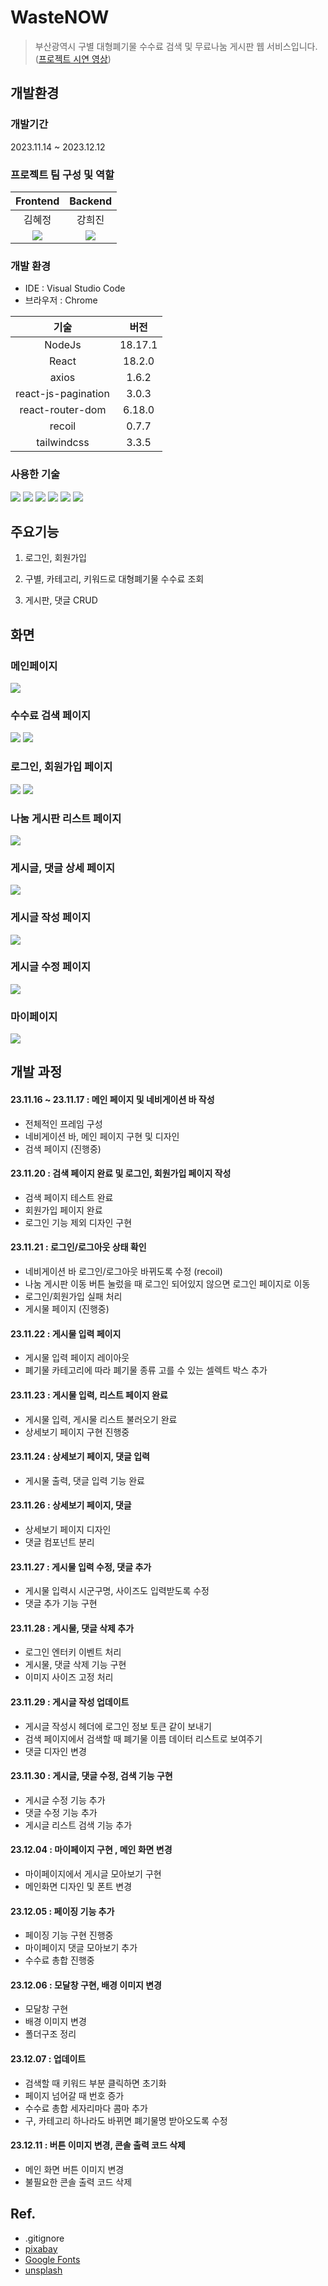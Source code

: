 # WasteNOW

>  부산광역시 구별 대형폐기물 수수료 검색 및 무료나눔 게시판 웹 서비스입니다. ([프로젝트 시연 영상](https://www.youtube.com/watch?v=qFSmtGsdRBI))

## 개발환경

### 개발기간
2023.11.14 ~ 2023.12.12

### 프로젝트 팀 구성 및 역할

|Frontend|Backend|
|:---:|:---:|
|김혜정|강희진|
|[<img src="https://img.shields.io/badge/github-181717?style=for-the-badge&logo=github&logoColor=white">](https://github.com/maejyomi/WasteNow-front)|[<img src="https://img.shields.io/badge/github-181717?style=for-the-badge&logo=github&logoColor=white">](https://github.com/color7921/WasteNow_BE_Project)|

### 개발 환경

- IDE : Visual Studio Code
- 브라우저 : Chrome

|기술|버전|
|:---:|:---:|
|NodeJs|18.17.1|
|React|18.2.0|
|axios|1.6.2|
|react-js-pagination|3.0.3|
|react-router-dom|6.18.0|
|recoil|0.7.7|
|tailwindcss|3.3.5|

### 사용한 기술
<img src="https://img.shields.io/badge/html5-E34F26?style=for-the-badge&logo=html5&logoColor=white"> <img src="https://img.shields.io/badge/react-61DAFB?style=for-the-badge&logo=react&logoColor=black">
<img src="https://img.shields.io/badge/recoil-3578E5?style=for-the-badge&logo=recoil&logoColor=white">
<img src="https://img.shields.io/badge/axios-5A29E4?style=for-the-badge&logo=axios&logoColor=white">
<img src="https://img.shields.io/badge/tailwind-06B6D4?style=for-the-badge&logo=tailwindcss&logoColor=white">
<img src="https://img.shields.io/badge/fontawesome-339AF0?style=for-the-badge&logo=fontawesome&logoColor=white">

## 주요기능

1. 로그인, 회원가입

2. 구별, 카테고리, 키워드로 대형폐기물 수수료 조회

3. 게시판, 댓글 CRUD

## 화면
### 메인페이지
<img src="https://github.com/maejyomi/WasteNow-front/assets/141015562/2fcc20ed-7450-4528-9f14-07b1f1241e98">

### 수수료 검색 페이지
<img src="https://github.com/maejyomi/WasteNow-front/assets/141015562/ad1dea74-314d-4e88-8b4e-8df512cef403">
<img src="https://github.com/maejyomi/WasteNow-front/assets/141015562/b5c7c51c-fc89-4ae1-9b70-6edff310b845">

### 로그인, 회원가입 페이지
<img src="https://github.com/maejyomi/WasteNow-front/assets/141015562/4a086799-d1da-4726-bd26-70697588f715">
<img src="https://github.com/maejyomi/WasteNow-front/assets/141015562/6de81253-b40f-4c6c-84b5-ea5e07fb5cc6">

### 나눔 게시판 리스트 페이지
<img src="https://github.com/maejyomi/WasteNow-front/assets/141015562/fe0acda1-83a9-4d60-90ba-652ef584b721">

### 게시글, 댓글 상세 페이지
<img src="https://github.com/maejyomi/WasteNow-front/assets/141015562/7e157e7e-2c24-42d6-b377-0d5960b35e3c">

### 게시글 작성 페이지
<img src="https://github.com/maejyomi/WasteNow-front/assets/141015562/7b4c939c-b287-407a-80f9-3c2467406833">

### 게시글 수정 페이지
<img src="https://github.com/maejyomi/WasteNow-front/assets/141015562/fdbb74d9-d1c4-44ec-b00a-2ac375f8271e">

### 마이페이지
<img src="https://github.com/maejyomi/WasteNow-front/assets/141015562/b865076f-7751-4312-8284-39eb8f90cb6f">

## 개발 과정
#### 23.11.16 ~ 23.11.17 : 메인 페이지 및 네비게이션 바 작성

- 전체적인 프레임 구성
- 네비게이션 바, 메인 페이지 구현 및 디자인
- 검색 페이지 (진행중)

#### 23.11.20 : 검색 페이지 완료 및 로그인, 회원가입 페이지 작성

- 검색 페이지 테스트 완료
- 회원가입 페이지 완료
- 로그인 기능 제외 디자인 구현

#### 23.11.21 : 로그인/로그아웃 상태 확인

- 네비게이션 바 로그인/로그아웃 바뀌도록 수정 (recoil)
- 나눔 게시판 이동 버튼 눌렀을 때 로그인 되어있지 않으면 로그인 페이지로 이동
- 로그인/회원가입 실패 처리
- 게시물 페이지 (진행중)

#### 23.11.22 : 게시물 입력 페이지

- 게시물 입력 페이지 레이아웃
- 폐기물 카테고리에 따라 폐기물 종류 고를 수 있는 셀렉트 박스 추가

#### 23.11.23 : 게시물 입력, 리스트 페이지 완료

- 게시물 입력, 게시물 리스트 불러오기 완료
- 상세보기 페이지 구현 진행중

#### 23.11.24 : 상세보기 페이지, 댓글 입력

- 게시물 출력, 댓글 입력 기능 완료

#### 23.11.26 : 상세보기 페이지, 댓글

- 상세보기 페이지 디자인
- 댓글 컴포넌트 분리

#### 23.11.27 : 게시물 입력 수정, 댓글 추가

- 게시물 입력시 시군구명, 사이즈도 입력받도록 수정
- 댓글 추가 기능 구현

#### 23.11.28 : 게시물, 댓글 삭제 추가

- 로그인 엔터키 이벤트 처리
- 게시물, 댓글 삭제 기능 구현
- 이미지 사이즈 고정 처리

#### 23.11.29 : 게시글 작성 업데이트

- 게시글 작성시 헤더에 로그인 정보 토큰 같이 보내기
- 검색 페이지에서 검색할 때 폐기물 이름 데이터 리스트로 보여주기
- 댓글 디자인 변경

#### 23.11.30 : 게시글, 댓글 수정, 검색 기능 구현

- 게시글 수정 기능 추가
- 댓글 수정 기능 추가
- 게시글 리스트 검색 기능 추가

#### 23.12.04 : 마이페이지 구현 , 메인 화면 변경

- 마이페이지에서 게시글 모아보기 구현
- 메인화면 디자인 및 폰트 변경

#### 23.12.05 : 페이징 기능 추가

- 페이징 기능 구현 진행중
- 마이페이지 댓글 모아보기 추가
- 수수료 총합 진행중

#### 23.12.06 : 모달창 구현, 배경 이미지 변경

- 모달창 구현
- 배경 이미지 변경
- 폴더구조 정리

#### 23.12.07 : 업데이트

- 검색할 때 키워드 부분 클릭하면 초기화
- 페이지 넘어갈 때 번호 증가
- 수수료 총합 세자리마다 콤마 추가
- 구, 카테고리 하나라도 바뀌면 폐기물명 받아오도록 수정


#### 23.12.11 : 버튼 이미지 변경, 콘솔 출력 코드 삭제

- 메인 화면 버튼 이미지 변경
- 불필요한 콘솔 출력 코드 삭제

## Ref.
- .gitignore
- [pixabay](https://pixabay.com/images/search/white%20male%203d%20model/)
- [Google Fonts](https://fonts.google.com/)
- [unsplash](https://unsplash.com/ko)
